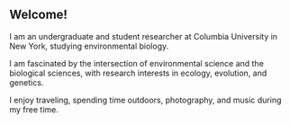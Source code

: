 ## Welcome!

I am an undergraduate and student researcher at Columbia University in New York, studying environmental biology.

I am fascinated by the intersection of environmental science and the biological sciences, with research interests in ecology, evolution, and genetics. 

I enjoy traveling, spending time outdoors, photography, and music during my free time.



